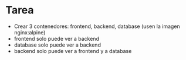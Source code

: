 # Tarea

- Crear 3 contenedores: frontend, backend, database (usen la imagen nginx:alpine)
- frontend solo puede ver a backend
- database solo puede ver a backend
- backend solo puede ver a frontend y a database